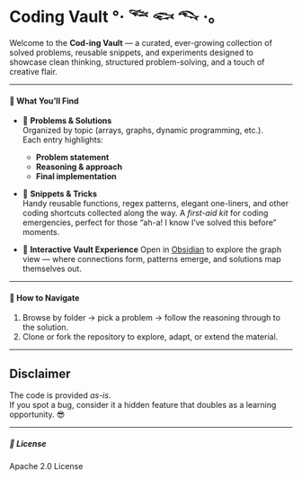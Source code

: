 # Coding Vault °‧ 𓆝 𓆟 𓆞 ·｡

Welcome to the **Cod-ing Vault** — a curated, ever-growing collection of solved problems, reusable snippets, and experiments designed to showcase clean thinking, structured problem-solving, and a touch of creative flair.  

---

#### 📍 What You’ll Find  

- 🌟 **Problems & Solutions**  
  Organized by topic (arrays, graphs, dynamic programming, etc.).  
  Each entry highlights:  
  - **Problem statement**  
  - **Reasoning & approach**  
  - **Final implementation**  

- 🌟 **Snippets & Tricks**  
  Handy reusable functions, regex patterns, elegant one-liners, and other coding shortcuts collected along the way.
  A *first-aid kit* for coding emergencies, perfect for those “ah-a! I know I’ve solved this before” moments.  

- 🌟 **Interactive Vault Experience**
  Open in [Obsidian](https://obsidian.md/) to explore the graph view — where connections form, patterns emerge, and solutions map themselves out.

---

#### 📍 How to Navigate

1. Browse by folder → pick a problem → follow the reasoning through to the solution.  
2. Clone or fork the repository to explore, adapt, or extend the material.

---

## Disclaimer

The code is provided *as-is*.  
If you spot a bug, consider it a hidden feature that doubles as a learning opportunity. 😎  

---

##### 🔖 License
Apache 2.0 License

